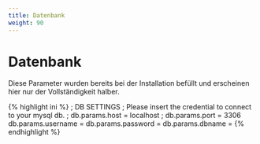 ```yaml
---
title: Datenbank
weight: 90
---
```


# Datenbank

Diese Parameter wurden bereits bei der Installation befüllt und erscheinen hier nur der Vollständigkeit halber.

{% highlight ini %}
; DB SETTINGS
; Please insert the credential to connect to your mysql db.
; db.params.host = localhost
; db.params.port = 3306
db.params.username =
db.params.password =
db.params.dbname =
{% endhighlight %}
